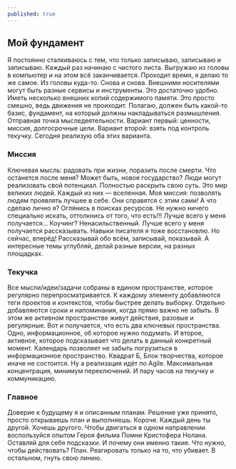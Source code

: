 ```yaml
---
published: true
---
```

## Мой фундамент

Я постоянно сталкиваюсь с тем, что только записываю, записываю и записываю.
Каждый раз начинаю с чистого листа. Выгружаю из головы в компьютер и на этом всё заканчивается. Проходит время, я делаю то же самое. Из головы куда-то. Снова и снова. Внешними носителями могут быть разные сервисы и инструменты. Это достаточно удобно. Иметь несколько внешних копий содержимого памяти. Это просто смешно, ведь движения не проиходит.
Полагаю, должен быть какой-то базис, фундамент, на который должны накладываться размышления. Отправная точка мыследеятельности.
Вариант первый: ценности, миссия, долгосрочные цели.
Вариант второй: взять под контроль текучку. Сегодня реализую оба этих варианта.

### Миссия

Ключевая мысль: радовать при жизни, поразить после смерти. Что останется после меня? Может быть, новое государство? Люди могут реализовать свой потенциал. Полностью раскрыть свою суть. Это мир великих людей. Каждый из них — вселенная. Моя миссия: позволять людям проявлять лучшее в себе. Они справятся с этим сами! А что сделаю лично я? Оглянись в поисках ресурсов. Не нужно ничего специально искать, оттолкнись от того, что есть!!!
Лучше всего у меня получается... Коучинг? Ненасильственный. Лучше всего у меня получается рассказывать. Навыки писателя я тоже восстановлю. Но сейчас, вперёд! Рассказывай обо всём, записывай, показывай. А интересные темы углубляй, делай разные версии, на разных площадках.

### Текучка

Все мысли/идеи/задачи собраны в едином пространстве, которое регулярно перепросматривается. К каждому элементу добавляются теги проектов и контекстов, чтобы быстрее делать выборку. Отдельно добавляются сроки и напоминания, когда прямо важно не забыть. В этом же активном пространстве живут действия, разовые и регулярные. Вот и получается, что есть два ключевых пространства. Одно, информационное, об которое нужно подумать. И второе, активное, которое подсказывает что делать в данный конкретный момент. Календарь позволяет не забыть погрузиться в информационное пространство. Квадрат Б, Блок творчества, которое иначе не состоится.
Ну а реализация идёт по Agile. Максимальная концентрация, минимум переключений. И пару часов на текучку и коммуникацию.

### Главное

Доверие к будущему я и описанным планам.
Решение уже принято, просто открываешь план и выполняешь.
Короче. Каждый день ты другой. Хочешь другого.
Чтобы двигаться в одном направлении воспользуйся опытом Героя фильма Помни Кристофера Нолана. Оставляй для себя подсказки. И почему они именно такие.
Что нужно, чтобы действовать? План. Реагировать только на то, что убивает. В остальном, гнуть свою линию.
